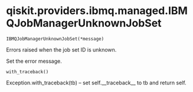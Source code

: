 <span id="qiskit-providers-ibmq-managed-ibmqjobmanagerunknownjobset" />

# qiskit.providers.ibmq.managed.IBMQJobManagerUnknownJobSet

<span id="undefined" />

`IBMQJobManagerUnknownJobSet(*message)`

Errors raised when the job set ID is unknown.

Set the error message.

<span id="undefined" />

`with_traceback()`

Exception.with\_traceback(tb) – set self.\_\_traceback\_\_ to tb and return self.

